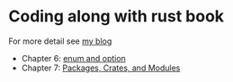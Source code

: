 # Coding along with rust book
For more detail see [my blog](https://colorfullife.ml/pages/diary/erics-daily-life/)

* Chapter 6: [enum and option](https://colorfullife.ml/pages/diary/erics-daily-life/eric91/)
* Chapter 7: [Packages, Crates, and Modules](https://colorfullife.ml/pages/diary/erics-daily-life/eric92/)